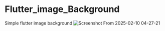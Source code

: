 # Flutter_image_Background
Simple flutter image background
![Screenshot From 2025-02-10 04-27-21](https://github.com/user-attachments/assets/621828d2-24e0-4722-8066-619ed49eb19d)
